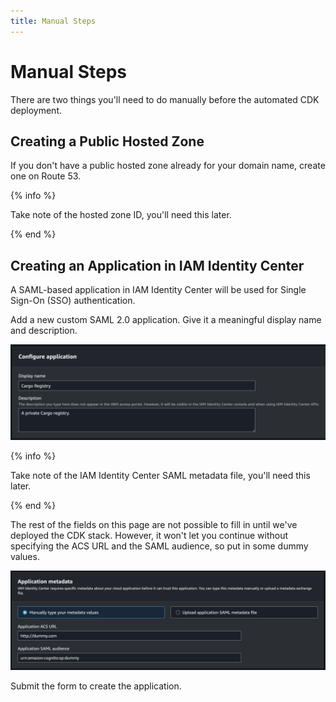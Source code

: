 ```yaml
---
title: Manual Steps
---
```


# Manual Steps

There are two things you'll need to do manually before the automated CDK deployment.

## Creating a Public Hosted Zone

If you don't have a public hosted zone already for your domain name, create one on Route 53.

{% info %}

Take note of the hosted zone ID, you'll need this later.

{% end %}

## Creating an Application in IAM Identity Center

A SAML-based application in IAM Identity Center will be used for Single Sign-On (SSO)
authentication.

Add a new custom SAML 2.0 application. Give it a meaningful display name and description.

![SAML application configuration](/assets/saml-app-configuration.png)

{% info %}

Take note of the IAM Identity Center SAML metadata file, you'll need this later.

{% end %}

The rest of the fields on this page are not possible to fill in until we've deployed
the CDK stack. However, it won't let you continue without specifying the ACS URL
and the SAML audience, so put in some dummy values.

![SAML application configuration](/assets/saml-app-metadata-dummy.png)

Submit the form to create the application.